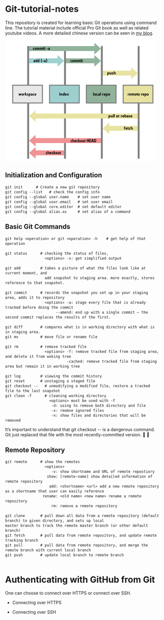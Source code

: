 # Git-tutorial-notes
This repository is created for learning basic Git operations using command line. The tutorial material include official Pro Git book as well as related youtube videos. A more detailed chinese version can be seen in [my blog](https://zakiyi.github.io/2019/04/22/Pro-Git-1/).

![](https://github.com/Zakiyi/Git-tutorial-notes/blob/master/git_index_structure.png)

## Initialization and Configuration 
```
git init      # Create a new git repository
git config --list   # check the config info
git config --global user.name    # set user name
git config --global user.email   # set user email
git config --global core.editor  # set default editor
git config --global alias.xx     # set alias of a command
```
## Basic Git Commands
```
git help <operation> or git <operation> -h    # get help of that operation 

git status      # checking the status of files, 
                  <options> -s: get simplified output
                        
git add         # takes a picture of what the files look like at current moment, and
                  add snapshot to staging area. more exactly, stores reference to that snapshot.

git commit      # records the snapshot you set up in your staging area, adds it to repository
                  <options> -a: stage every file that is already tracked before doing the commit
                       --amend: end up with a single commit — the second commit replaces the results of the first.
                        
git diff        # compares what is in working directory with what is in staging area.
git mv          # move file or rename file

git rm          # remove tracked file 
                  <options> -f: remove tracked file from staging area, and delete it from woking tree
                            -cached: remove tracked file from staging area but remain it in working tree
                                  
git log         # viewing the commit history
git reset       # unstaging a staged file
git checkout --   # unmodifying a modified file, restore a tracked file to the last snapshot
git clean -f      # cleaning working directory
                    <options> must be used with -f
                     -d: using to remove both directory and file
                     -x: reomve ignored files
                     -n: show files and directories that will be removed
```

It’s important to understand that git checkout -- <file> is a dangerous command.  Git just replaced that file with the most recently-committed version. &#x1F344; &#x1F344;
  
## Remote Repository
```
git remote      # show the remotes
                  <options>
                     -v: show shortname and URL of remote repostiory
                   show: [remote-name] show detailed information of remote repository
                    add: <shortname> <url> add a new remote repository as a shortname that user can easily reference
                 rename: <old name> <new name> rename a remote repository
                     rm: remove a remote repository
                     
git clone       # pull down all data from a remote repository (default branch) to given directory, and sets up local                           master branch to track the remote master branch (or other default branch)                   
git fetch       # pull data from remote repository, and update remote tracking branch
git pull        # pull data from remote repository, and merge the remote branch with current local branch
git push        # update local branch to remote branch
                   
```
# Authenticating with GitHub from Git
One can choose to connect over HTTPS or connect over SSH.
* Connecting over HTTPS

* Connecting over SSH
